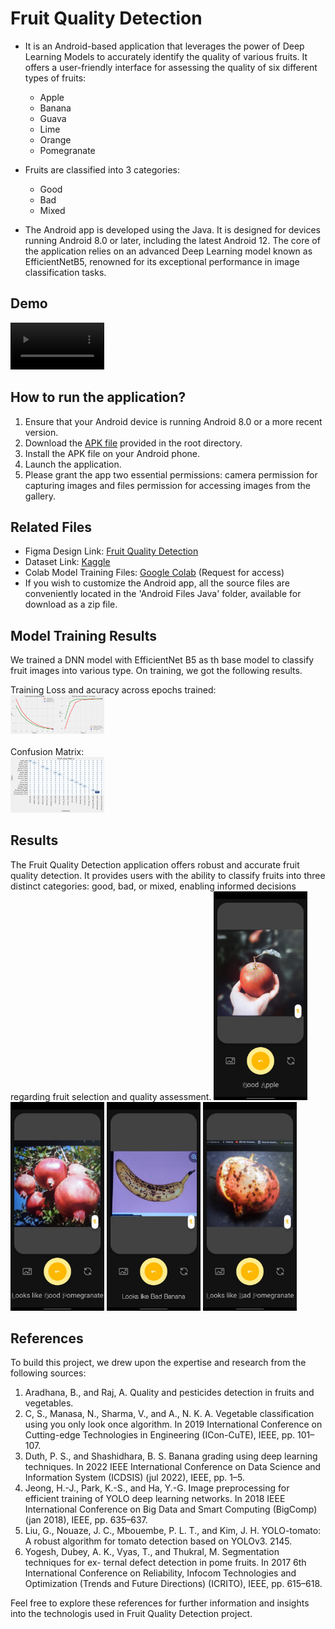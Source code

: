 # Fruit Quality Detection
- It is an Android-based application that leverages the power of Deep Learning Models to accurately identify the quality of various fruits. It offers a user-friendly interface for assessing the quality of six different types of fruits:
	- Apple
	- Banana
	- Guava
	- Lime
	- Orange
	- Pomegranate
- Fruits are classified into 3 categories:
	- Good
	- Bad
	- Mixed

- The Android app is developed using the Java. It is designed for devices running Android 8.0 or later, including the latest Android 12. The core of the application relies on an advanced Deep Learning model known as EfficientNetB5, renowned for its exceptional performance in image classification tasks.

## Demo
<video src="images/demo.mp4" width=150></video>

## How to run the application?
1. Ensure that your Android device is running Android 8.0 or a more recent version.
2. Download the [APK file](https://media.githubusercontent.com/media/Kunal-Attri/Fruit-Quality-Detection/main/FQD.apk) provided in the root directory.
3. Install the APK file on your Android phone.
4. Launch the application.
5. Please grant the app two essential permissions: camera permission for capturing images and files permission for accessing images from the gallery.

## Related Files
- Figma Design Link: [Fruit Quality Detection](https://www.figma.com/file/aqndq21uAoHvwE20UXPsql/Ai-Camera-App-(Community)?type=design&node-id=0%3A1&t=WRRVOR0uBZatYwRx-1)
- Dataset Link: [Kaggle](https://www.kaggle.com/datasets/shashwatwork/fruitnet-indian-fruits-dataset-with-quality)
- Colab Model Training Files: [Google Colab](https://colab.research.google.com/drive/1ILmnlWuZe9N5_qfIGSQdfNox-kMOUJsd?usp=sharing) (Request for access)
- If you wish to customize the Android app, all the source files are conveniently located in the 'Android Files Java' folder, available for download as a zip file.

## Model Training Results
We trained a DNN model with EfficientNet B5 as th base model to classify fruit images into various type. On training, we got the following results.
<p>Training Loss and acuracy across epochs trained:<br>
<img src="images/loss_accuracy.png" width=150>
<br><br>
Confusion Matrix:<br>
<img src="images/confusion_matrix.png" width=150></p>

## Results
The Fruit Quality Detection application offers robust and accurate fruit quality detection. It provides users with the ability to classify fruits into three distinct categories: good, bad, or mixed, enabling informed decisions regarding fruit selection and quality assessment.
<img src="images/good_apple.jpg" width=150> <img src="images/good_pomegranate.jpg" width=150> <img src="images/bad_banana.jpg" width=150> <img src="images/bad_pomegranate.jpg" width=150>


## References
To build this project, we drew upon the expertise and research from the following sources:
1. Aradhana, B., and Raj, A. Quality and pesticides detection in fruits and vegetables.
2. C, S., Manasa, N., Sharma, V., and A., N. K. A. Vegetable classification using you only
look once algorithm. In 2019 International Conference on Cutting-edge Technologies in
Engineering (ICon-CuTE), IEEE, pp. 101–107.
3. Duth, P. S., and Shashidhara, B. S. Banana grading using deep learning techniques. In
2022 IEEE International Conference on Data Science and Information System (ICDSIS)
(jul 2022), IEEE, pp. 1–5.
4. Jeong, H.-J., Park, K.-S., and Ha, Y.-G. Image preprocessing for efficient training of YOLO
deep learning networks. In 2018 IEEE International Conference on Big Data and Smart
Computing (BigComp) (jan 2018), IEEE, pp. 635–637.
5. Liu, G., Nouaze, J. C., Mbouembe, P. L. T., and Kim, J. H. YOLO-tomato: A robust algorithm
for tomato detection based on YOLOv3. 2145.
6. Yogesh, Dubey, A. K., Vyas, T., and Thukral, M. Segmentation techniques for ex-
ternal defect detection in pome fruits. In 2017 6th International Conference on Reliability,
Infocom Technologies and Optimization (Trends and Future Directions) (ICRITO), IEEE,
pp. 615–618.

Feel free to explore these references for further information and insights into the technologis used in Fruit Quality Detection project.